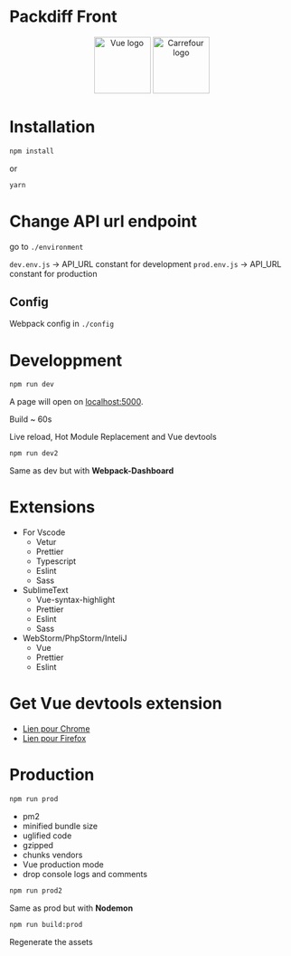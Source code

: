 # Packdiff Front

<p align="center">
<img width="100" src="https://vuejs.org/images/logo.png" alt="Vue logo">
<img width="100" src="https://upload.wikimedia.org/wikipedia/fr/3/3b/Logo_Carrefour.svg" alt="Carrefour logo">

</p>

# Installation

```bash
npm install
```

or

```bash
yarn
```

# Change API url endpoint

go to `./environment`

`dev.env.js` -> API_URL constant for development
`prod.env.js` -> API_URL constant for production

## Config

Webpack config in `./config`

# Developpment

```bash
npm run dev
```

A page will open on [localhost:5000](http://localhost:5000).

Build ~ 60s

Live reload, Hot Module Replacement and Vue devtools

```bash
npm run dev2
```

Same as dev but with **Webpack-Dashboard**

# Extensions

- For Vscode
  - Vetur
  - Prettier
  - Typescript
  - Eslint
  - Sass
- SublimeText
  - Vue-syntax-highlight
  - Prettier
  - Eslint
  - Sass
- WebStorm/PhpStorm/InteliJ
  - Vue
  - Prettier
  - Eslint

# Get Vue devtools extension

- [Lien pour Chrome](https://chrome.google.com/webstore/detail/vuejs-devtools/nhdogjmejiglipccpnnnanhbledajbpd)
- [Lien pour Firefox](https://addons.mozilla.org/en-US/firefox/addon/vue-js-devtools/)

# Production

```bash
npm run prod
```

- pm2
- minified bundle size
- uglified code
- gzipped
- chunks vendors
- Vue production mode
- drop console logs and comments

```bash
npm run prod2
```

Same as prod but with **Nodemon**

```bash
npm run build:prod
```

Regenerate the assets
